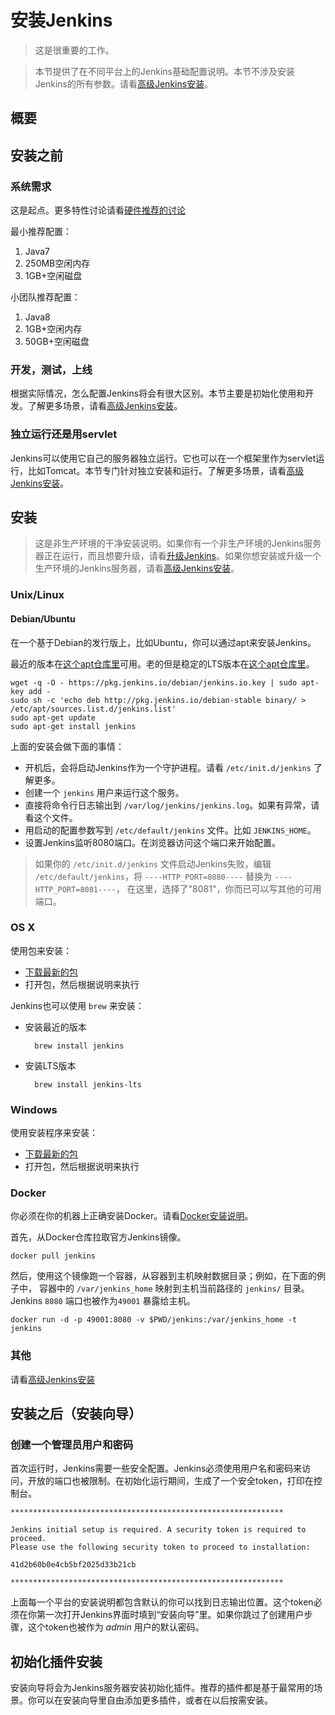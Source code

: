 # 安装Jenkins #

> 这是很重要的工作。

> 本节提供了在不同平台上的Jenkins基础配置说明。本节不涉及安装Jenkins的所有参数。请看[高级Jenkins安装]()。

## 概要 ##

## 安装之前 ##

### 系统需求 ###

这是起点。更多特性讨论请看[硬件推荐的讨论]()

最小推荐配置：

1. Java7
2. 250MB空闲内存
3. 1GB+空闲磁盘

小团队推荐配置：

1. Java8
2. 1GB+空闲内存
3. 50GB+空闲磁盘

### 开发，测试，上线 ###

根据实际情况，怎么配置Jenkins将会有很大区别。本节主要是初始化使用和开发。了解更多场景，请看[高级Jenkins安装]()。

### 独立运行还是用servlet ###

Jenkins可以使用它自己的服务器独立运行。它也可以在一个框架里作为servlet运行，比如Tomcat。本节专门针对独立安装和运行。了解更多场景，请看[高级Jenkins安装]()。

## 安装 ##

> 这是非生产环境的干净安装说明。如果你有一个非生产环境的Jenkins服务器正在运行，而且想要升级，请看[升级Jenkins]()。如果你想安装或升级一个生产环境的Jenkins服务器，请看[高级Jenkins安装]()。

### Unix/Linux ###

#### Debian/Ubuntu ####

在一个基于Debian的发行版上，比如Ubuntu，你可以通过apt来安装Jenkins。

最近的版本在[这个apt仓库里]()可用。老的但是稳定的LTS版本在[这个apt仓库里]()。

    wget -q -O - https://pkg.jenkins.io/debian/jenkins.io.key | sudo apt-key add -
	sudo sh -c 'echo deb http://pkg.jenkins.io/debian-stable binary/ > /etc/apt/sources.list.d/jenkins.list'
	sudo apt-get update
	sudo apt-get install jenkins

上面的安装会做下面的事情：

- 开机后，会将启动Jenkins作为一个守护进程。请看 `/etc/init.d/jenkins` 了解更多。
- 创建一个 `jenkins` 用户来运行这个服务。
- 直接将命令行日志输出到 `/var/log/jenkins/jenkins.log`。如果有异常，请看这个文件。
- 用启动的配置参数写到 `/etc/default/jenkins` 文件。比如 `JENKINS_HOME`。
- 设置Jenkins监听8080端口。在浏览器访问这个端口来开始配置。

> 如果你的 `/etc/init.d/jenkins` 文件启动Jenkins失败，编辑 `/etc/default/jenkins`，将 `----HTTP_PORT=8080----` 替换为 `----HTTP_PORT=8081----`， 在这里，选择了"8081"，你而已可以写其他的可用端口。

### OS X ###

使用包来安装：

- [下载最新的包]()
- 打开包，然后根据说明来执行

Jenkins也可以使用 `brew` 来安装：

- 安装最近的版本

		brew install jenkins

- 安装LTS版本

		brew install jenkins-lts

### Windows ###

使用安装程序来安装：

- [下载最新的包]()
- 打开包，然后根据说明来执行

### Docker ###

你必须在你的机器上正确安装Docker。请看[Docker安装说明]()。

首先，从Docker仓库拉取官方Jenkins镜像。

	docker pull jenkins

然后，使用这个镜像跑一个容器，从容器到主机映射数据目录；例如，在下面的例子中， 容器中的 `/var/jenkins_home` 映射到主机当前路径的  `jenkins/` 目录。Jenkins `8080` 端口也被作为`49001` 暴露给主机。 

	docker run -d -p 49001:8080 -v $PWD/jenkins:/var/jenkins_home -t jenkins

### 其他 ###

请看[高级Jenkins安装]()

## 安装之后（安装向导） ##

### 创建一个管理员用户和密码 ###

首次运行时，Jenkins需要一些安全配置。Jenkins必须使用用户名和密码来访问，开放的端口也被限制。在初始化运行期间，生成了一个安全token，打印在控制台。

	*************************************************************

	Jenkins initial setup is required. A security token is required to proceed.
	Please use the following security token to proceed to installation:
	
	41d2b60b0e4cb5bf2025d33b21cb
	
	*************************************************************

上面每一个平台的安装说明都包含默认的你可以找到日志输出位置。这个token必须在你第一次打开Jenkins界面时填到“安装向导”里。如果你跳过了创建用户步骤，这个token也被作为 *admin* 用户的默认密码。

## 初始化插件安装 ##

安装向导将会为Jenkins服务器安装初始化插件。推荐的插件都是基于最常用的场景。你可以在安装向导里自由添加更多插件，或者在以后按需安装。